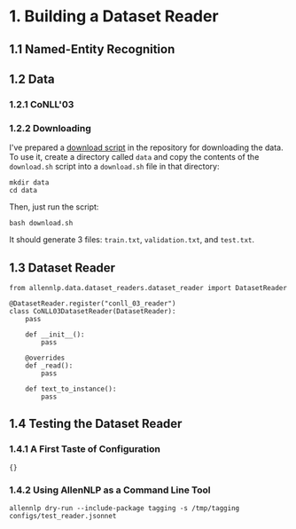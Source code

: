 # 1. Building a Dataset Reader



## 1.1 Named-Entity Recognition

## 1.2 Data

### 1.2.1 CoNLL'03

### 1.2.2 Downloading

I've prepared a [download script](https://github.com/jbarrow/allennlp_tutorial/blob/master/data/download.sh) in the repository for downloading the data.
To use it, create a directory called `data` and copy the contents of the `download.sh` script into a `download.sh` file in that directory:

```
mkdir data
cd data
```

Then, just run the script:

```
bash download.sh
```

It should generate 3 files: `train.txt`, `validation.txt`, and `test.txt`.

## 1.3 Dataset Reader

```
from allennlp.data.dataset_readers.dataset_reader import DatasetReader

@DatasetReader.register("conll_03_reader")
class CoNLL03DatasetReader(DatasetReader):
    pass
```

```
    def __init__():
        pass
```

```
    @overrides
    def _read():
        pass
```

```
    def text_to_instance():
        pass
```

## 1.4 Testing the Dataset Reader

### 1.4.1 A First Taste of Configuration

```
{}
```

### 1.4.2 Using AllenNLP as a Command Line Tool

```
allennlp dry-run --include-package tagging -s /tmp/tagging configs/test_reader.jsonnet
```
